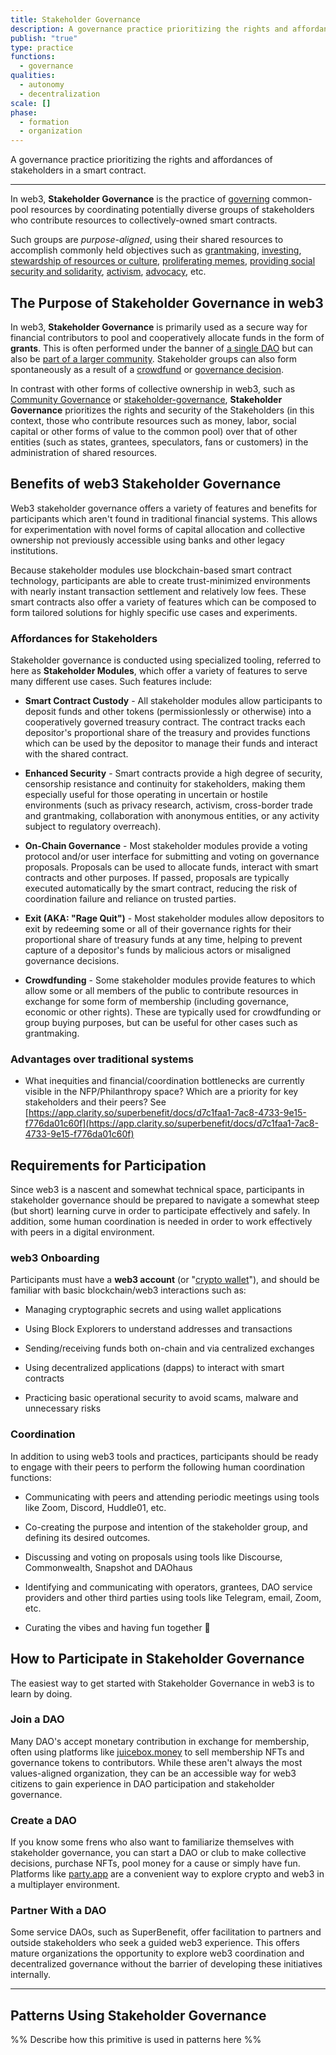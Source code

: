 ```yaml
---
title: Stakeholder Governance
description: A governance practice prioritizing the rights and affordances of stakeholders in a smart contract.
publish: "true"
type: practice
functions:
  - governance
qualities:
  - autonomy
  - decentralization
scale: []
phase:
  - formation
  - organization
---
```


A governance practice prioritizing the rights and affordances of stakeholders in a smart contract.

---

In web3, **Stakeholder Governance** is the practice of [governing](../tags/governance.md#) common-pool resources by coordinating potentially diverse groups of stakeholders who contribute resources to collectively-owned smart contracts.

Such groups are _purpose-aligned_, using their shared resources to accomplish commonly held objectives such as [grantmaking](https://lunardao.net/), [investing](https://www.metacartel.org/), [stewardship of resources or culture](https://www.krausehouse.club/), [proliferating memes](https://nouns.wtf/), [providing social security and solidarity](https://breadchain.xyz/), [activism](https://daocentral.com/dao/ukraine), [advocacy](https://www.lobby3.io/), etc.

## The Purpose of Stakeholder Governance in web3

In web3, **Stakeholder Governance** is primarily used as a secure way for financial contributors to pool and cooperatively allocate funds in the form of **grants**. This is often performed under the banner of [a single DAO](https://molochdao.com/) but can also be [part of a larger community](https://match.optimism.io/). Stakeholder groups can also form spontaneously as a result of a [crowdfund](https://juicebox.money/success-stories/constitutiondao) or [governance decision](https://nouns.wtf/fork).

In contrast with other forms of collective ownership in web3, such as [Community Governance](notes/primitives/patterns/Community%20Governance.md) or [stakeholder-governance](stakeholder-governance.md#), **Stakeholder Governance** prioritizes the rights and security of the Stakeholders (in this context, those who contribute resources such as money, labor, social capital or other forms of value to the common pool) over that of other entities (such as states, grantees, speculators, fans or customers) in the administration of shared resources.

## Benefits of web3 Stakeholder Governance

Web3 stakeholder governance offers a variety of features and benefits for participants which aren't found in traditional financial systems. This allows for experimentation with novel forms of capital allocation and collective ownership not previously accessible using banks and other legacy institutions.

Because stakeholder modules use blockchain-based smart contract technology, participants are able to create trust-minimized environments with nearly instant transaction settlement and relatively low fees. These smart contracts also offer a variety of features which can be composed to form tailored solutions for highly specific use cases and experiments.

### Affordances for Stakeholders

Stakeholder governance is conducted using specialized tooling, referred to here as **Stakeholder Modules**, which offer a variety of features to serve many different use cases. Such features include:

- **Smart Contract Custody** - All stakeholder modules allow participants to deposit funds and other tokens (permissionlessly or otherwise) into a cooperatively governed treasury contract. The contract tracks each depositor's proportional share of the treasury and provides functions which can be used by the depositor to manage their funds and interact with the shared contract.

- **Enhanced Security** - Smart contracts provide a high degree of security, censorship resistance and continuity for stakeholders, making them especially useful for those operating in uncertain or hostile environments (such as privacy research, activism, cross-border trade and grantmaking, collaboration with anonymous entities, or any activity subject to regulatory overreach).

- **On-Chain Governance** - Most stakeholder modules provide a voting protocol and/or user interface for submitting and voting on governance proposals. Proposals can be used to allocate funds, interact with smart contracts and other purposes. If passed, proposals are typically executed automatically by the smart contract, reducing the risk of coordination failure and reliance on trusted parties.

- **Exit (AKA: "Rage Quit")** - Most stakeholder modules allow depositors to exit by redeeming some or all of their governance rights for their proportional share of treasury funds at any time, helping to prevent capture of a depositor's funds by malicious actors or misaligned governance decisions.

- **Crowdfunding** - Some stakeholder modules provide features to which allow some or all members of the public to contribute resources in exchange for some form of membership (including governance, economic or other rights). These are typically used for crowdfunding or group buying purposes, but can be useful for other cases such as grantmaking.

### Advantages over traditional systems

- What inequities and financial/coordination bottlenecks are currently visible in the NFP/Philanthropy space? Which are a priority for key stakeholders and their peers? See [https://app.clarity.so/superbenefit/docs/d7c1faa1-7ac8-4733-9e15-f776da01c60f](https://app.clarity.so/superbenefit/docs/d7c1faa1-7ac8-4733-9e15-f776da01c60f)

## Requirements for Participation

Since web3 is a nascent and somewhat technical space, participants in stakeholder governance should be prepared to navigate a somewhat steep (but short) learning curve in order to participate effectively and safely. In addition, some human coordination is needed in order to work effectively with peers in a digital environment.

### web3 Onboarding

Participants must have a **web3 account** (or "[crypto wallet](https://www.mybff.com/discover/wtf-is-a-crypto-wallet)"), and should be familiar with basic blockchain/web3 interactions such as:

- Managing cryptographic secrets and using wallet applications

- Using Block Explorers to understand addresses and transactions

- Sending/receiving funds both on-chain and via centralized exchanges

- Using decentralized applications (dapps) to interact with smart contracts

- Practicing basic operational security to avoid scams, malware and unnecessary risks

### Coordination

In addition to using web3 tools and practices, participants should be ready to engage with their peers to perform the following human coordination functions:

- Communicating with peers and attending periodic meetings using tools like Zoom, Discord, Huddle01, etc.

- Co-creating the purpose and intention of the stakeholder group, and defining its desired outcomes.

- Discussing and voting on proposals using tools like Discourse, Commonwealth, Snapshot and DAOhaus

- Identifying and communicating with operators, grantees, DAO service providers and other third parties using tools like Telegram, email, Zoom, etc.

- Curating the vibes and having fun together 🎉

## How to Participate in Stakeholder Governance

The easiest way to get started with Stakeholder Governance in web3 is to learn by doing.

### Join a DAO

Many DAO's accept monetary contribution in exchange for membership, often using platforms like [juicebox.money](https://juicebox.money/) to sell membership NFTs and governance tokens to contributors. While these aren't always the most values-aligned organization, they can be an accessible way for web3 citizens to gain experience in DAO participation and stakeholder governance.

### Create a DAO

If you know some frens who also want to familiarize themselves with stakeholder governance, you can start a DAO or club to make collective decisions, purchase NFTs, pool money for a cause or simply have fun. Platforms like [party.app](https://www.party.app/) are a convenient way to explore crypto and web3 in a multiplayer environment.

### Partner With a DAO

Some service DAOs, such as SuperBenefit, offer facilitation to partners and outside stakeholders who seek a guided web3 experience. This offers mature organizations the opportunity to explore web3 coordination and decentralized governance without the barrier of developing these initiatives internally.

---

## Patterns Using Stakeholder Governance

%% Describe how this primitive is used in patterns here %%

